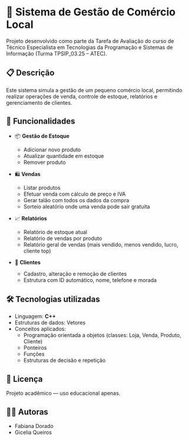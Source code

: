 # 🛒 Sistema de Gestão de Comércio Local

Projeto desenvolvido como parte da Tarefa de Avaliação do curso de Técnico Especialista em Tecnologias da Programação e Sistemas de Informação (Turma TPSIP_03.25 – ATEC).

## 📋 Descrição

Este sistema simula a gestão de um pequeno comércio local, permitindo realizar operações de venda, controle de estoque, relatórios e gerenciamento de clientes.

## 🚀 Funcionalidades

- 📦 **Gestão de Estoque**
  - Adicionar novo produto
  - Atualizar quantidade em estoque
  - Remover produto

- 🛍 **Vendas**
  - Listar produtos
  - Efetuar venda com cálculo de preço e IVA
  - Gerar talão com todos os dados da compra
  - Sorteio aleatório onde uma venda pode sair gratuita

- 📈 **Relatórios**
  - Relatório de estoque atual
  - Relatório de vendas por produto
  - Relatório geral de vendas (mais vendido, menos vendido, lucro, cliente top)

- 👥 **Clientes**
  - Cadastro, alteração e remoção de clientes
  - Estrutura com ID automático, nome, telefone e morada

## 🛠 Tecnologias utilizadas

- Linguagem: **C++**
- Estruturas de dados: Vetores
- Conceitos aplicados:
  - Programação orientada a objetos (classes: Loja, Venda, Produto, Cliente)
  - Ponteiros
  - Funções
  - Estruturas de decisão e repetição

## 📄 Licença
Projeto acadêmico — uso educacional apenas.

## 👩‍💻 Autoras
- Fabiana Dorado 
- Gicelia Queiros
